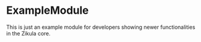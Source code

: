 ExampleModule
=============

This is just an example module for developers showing newer functionalities in the Zikula core.
